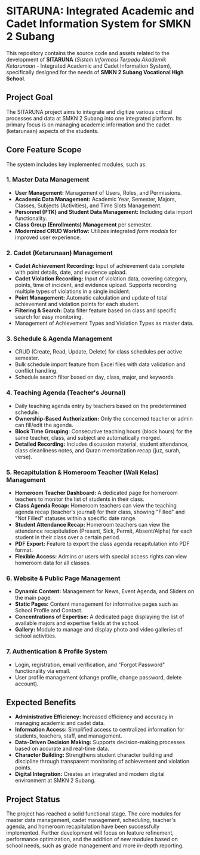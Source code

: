 # SITARUNA: Integrated Academic and Cadet Information System for SMKN 2 Subang

This repository contains the source code and assets related to the development of **SITARUNA** (*Sistem Informasi Terpadu Akademik Ketarunaan* - Integrated Academic and Cadet Information System), specifically designed for the needs of **SMKN 2 Subang Vocational High School**.

## Project Goal
The SITARUNA project aims to integrate and digitize various critical processes and data at SMKN 2 Subang into one integrated platform. Its primary focus is on managing academic information and the cadet (ketarunaan) aspects of the students.

## Core Feature Scope

The system includes key implemented modules, such as:

### 1. Master Data Management
* **User Management:** Management of Users, Roles, and Permissions.
* **Academic Data Management:** Academic Year, Semester, Majors, Classes, Subjects (Activities), and Time Slots Management.
* **Personnel (PTK) and Student Data Management:** Including data import functionality.
* **Class Group (Enrollments) Management** per semester.
* **Modernized CRUD Workflow:** Utilizes integrated *form modals* for improved user experience.

### 2. Cadet (Ketarunaan) Management
* **Cadet Achievement Recording:** Input of achievement data complete with point details, date, and evidence upload.
* **Cadet Violation Recording:** Input of violation data, covering category, points, time of incident, and evidence upload. Supports recording multiple types of violations in a single incident.
* **Point Management:** Automatic calculation and update of total achievement and violation points for each student.
* **Filtering & Search:** Data filter feature based on class and specific search for easy monitoring.
* Management of Achievement Types and Violation Types as master data.

### 
### 3. Schedule & Agenda Management
* CRUD (Create, Read, Update, Delete) for class schedules per active semester.
* Bulk schedule import feature from Excel files with data validation and conflict handling.
* Schedule search filter based on day, class, major, and keywords.

### 4. Teaching Agenda (Teacher's Journal)
* Daily teaching agenda entry by teachers based on the predetermined schedule.
* **Ownership-Based Authorization:** Only the concerned teacher or admin can fill/edit the agenda.
* **Block Time Grouping:** Consecutive teaching hours (block hours) for the same teacher, class, and subject are automatically merged.
* **Detailed Recording:** Includes discussion material, student attendance, class cleanliness notes, and Quran memorization recap (juz, surah, verse).

### 5. Recapitulation & Homeroom Teacher (Wali Kelas) Management
* **Homeroom Teacher Dashboard:** A dedicated page for homeroom teachers to monitor the list of students in their class.
* **Class Agenda Recap:** Homeroom teachers can view the teaching agenda recap (teacher's journal) for their class, showing "Filled" and "Not Filled" statuses within a specific date range.
* **Student Attendance Recap:** Homeroom teachers can view the attendance recapitulation (Present, Sick, Permit, Absent/Alpha) for each student in their class over a certain period.
* **PDF Export:** Feature to export the class agenda recapitulation into PDF format.
* **Flexible Access:** Admins or users with special access rights can view homeroom data for all classes.

### 6. Website & Public Page Management
* **Dynamic Content:** Management for News, Event Agenda, and Sliders on the main page.
* **Static Pages:** Content management for informative pages such as School Profile and Contact.
* **Concentrations of Expertise:** A dedicated page displaying the list of available majors and expertise fields at the school.
* **Gallery:** Module to manage and display photo and video galleries of school activities.

### 7. Authentication & Profile System
* Login, registration, email verification, and "Forgot Password" functionality via email.
* User profile management (change profile, change password, delete account).

## Expected Benefits
* **Administrative Efficiency:** Increased efficiency and accuracy in managing academic and cadet data.
* **Information Access:** Simplified access to centralized information for students, teachers, staff, and management.
* **Data-Driven Decision Making:** Supports decision-making processes based on accurate and real-time data.
* **Character Building:** Strengthens student character building and discipline through transparent monitoring of achievement and violation points.
* **Digital Integration:** Creates an integrated and modern digital environment at SMKN 2 Subang.

## Project Status
The project has reached a solid functional stage. The core modules for master data management, cadet management, scheduling, teacher's agenda, and homeroom recapitulation have been successfully implemented. Further development will focus on feature refinement, performance optimization, and the addition of new modules based on school needs, such as grade management and more in-depth reporting.